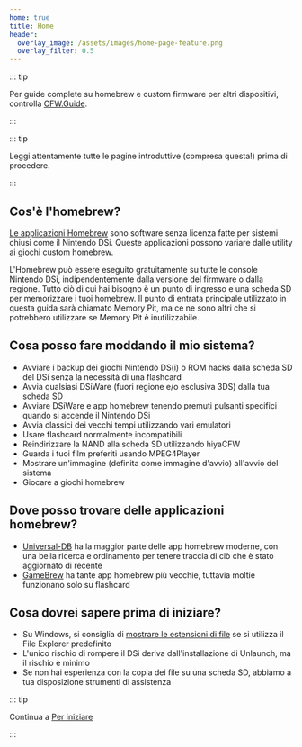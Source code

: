 ```yaml
---
home: true
title: Home
header:
  overlay_image: /assets/images/home-page-feature.png
  overlay_filter: 0.5
---
```


::: tip

Per guide complete su homebrew e custom firmware per altri dispositivi, controlla [CFW.Guide](https://cfw.guide/).

:::

::: tip

Leggi attentamente tutte le pagine introduttive (compresa questa!) prima di procedere.

:::

## Cos'è l'homebrew?

[Le applicazioni Homebrew](https://en.wikipedia.org/wiki/Homebrew_(video_games)) sono software senza licenza fatte per sistemi chiusi come il Nintendo DSi. Queste applicazioni possono variare dalle utility ai giochi custom homebrew.

L'Homebrew può essere eseguito gratuitamente su tutte le console Nintendo DSi, indipendentemente dalla versione del firmware o dalla regione. Tutto ciò di cui hai bisogno è un punto di ingresso e una scheda SD per memorizzare i tuoi homebrew. Il punto di entrata principale utilizzato in questa guida sarà chiamato Memory Pit, ma ce ne sono altri che si potrebbero utilizzare se Memory Pit è inutilizzabile.

## Cosa posso fare moddando il mio sistema?

- Avviare i backup dei giochi Nintendo DS(i) o ROM hacks dalla scheda SD del DSi senza la necessità di una flashcard
- Avvia qualsiasi DSiWare (fuori regione e/o esclusiva 3DS) dalla tua scheda SD
- Avviare DSiWare e app homebrew tenendo premuti pulsanti specifici quando si accende il Nintendo DSi
- Avvia classici dei vecchi tempi utilizzando vari emulatori
- Usare flashcard normalmente incompatibili
- Reindirizzare la NAND alla scheda SD utilizzando hiyaCFW
- Guarda i tuoi film preferiti usando MPEG4Player
- Mostrare un'immagine (definita come immagine d'avvio) all'avvio del sistema
- Giocare a giochi homebrew

## Dove posso trovare delle applicazioni homebrew?

- [Universal-DB](https://db.universal-team.net/ds) ha la maggior parte delle app homebrew moderne, con una bella ricerca e ordinamento per tenere traccia di ciò che è stato aggiornato di recente
- [GameBrew](https://www.gamebrew.org/wiki/List_of_all_DS_homebrew) ha tante app homebrew più vecchie, tuttavia moltie funzionano solo su flashcard

## Cosa dovrei sapere prima di iniziare?

- Su Windows, si consiglia di [mostrare le estensioni di file](file-extensions-windows.html) se si utilizza il File Explorer predefinito
- L'unico rischio di rompere il DSi deriva dall'installazione di Unlaunch, ma il rischio è minimo
- Se non hai esperienza con la copia dei file su una scheda SD, abbiamo a tua disposizione strumenti di assistenza

::: tip

Continua a [Per iniziare](get-started.html)

:::
